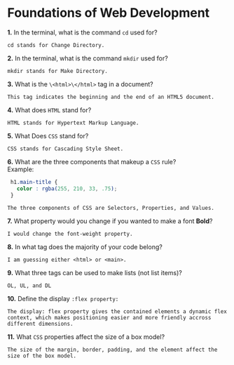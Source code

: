 # Foundations of Web Development

**1.** In the terminal, what is the command `cd` used for?
<!-- enter you answer in the space below -->
```
cd stands for Change Directory.
```

**2.** In the terminal, what is the command `mkdir` used for?
<!-- enter you answer in the space below -->
```
mkdir stands for Make Directory.
```

**3.** What is the `\<html>\</html>` tag in a document?
<!-- enter you answer in the space below -->
```
This tag indicates the beginning and the end of an HTML5 document.
```

**4.** What does `HTML` stand for?
<!-- enter you answer in the space below -->
```
HTML stands for Hypertext Markup Language.
```

**5.** What Does `CSS` stand for?
<!-- enter you answer in the space below -->
```
CSS stands for Cascading Style Sheet.
```

**6.** What are the three components that makeup a `CSS` rule? <br> Example:
```css
 h1.main-title {
   color : rgba(255, 210, 33, .75);
 }
```
<!-- enter you answer in the space below -->
```
The three components of CSS are Selectors, Properties, and Values.
```

**7.** What property would you change if you wanted to make a font **Bold**?
<!-- enter you answer in the space below -->
```
I would change the font-weight property.
```

**8.** In what tag does the majority of your code belong?
<!-- enter you answer in the space below -->
```
I am guessing either <html> or <main>.
```

**9.** What three tags can be used to make lists (not list items)?
<!-- enter you answer in the space below -->
```
OL, UL, and DL
```

**10.** Define the display `:flex property:`
<!-- enter you answer in the space below -->
```
The display: flex property gives the contained elements a dynamic flex context, which makes positioning easier and more friendly accross different dimensions.
```

**11.** What `CSS` properties affect the size of a box model?
<!-- enter you answer in the space below -->
```
The size of the margin, border, padding, and the element affect the size of the box model.
```
